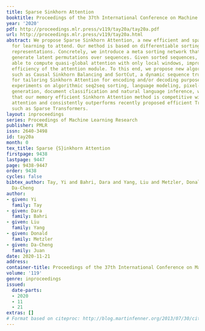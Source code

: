 ```yaml
---
title: Sparse Sinkhorn Attention
booktitle: Proceedings of the 37th International Conference on Machine Learning
year: '2020'
pdf: http://proceedings.mlr.press/v119/tay20a/tay20a.pdf
url: http://proceedings.mlr.press/v119/tay20a.html
abstract: We propose Sparse Sinkhorn Attention, a new efficient and sparse method
  for learning to attend. Our method is based on differentiable sorting of internal
  representations. Concretely, we introduce a meta sorting network that learns to
  generate latent permutations over sequences. Given sorted sequences, we are then
  able to compute quasi-global attention with only local windows, improving the memory
  efficiency of the attention module. To this end, we propose new algorithmic innovations
  such as Causal Sinkhorn Balancing and SortCut, a dynamic sequence truncation method
  for tailoring Sinkhorn Attention for encoding and/or decoding purposes. Via extensive
  experiments on algorithmic seq2seq sorting, language modeling, pixel-wise image
  generation, document classification and natural language inference, we demonstrate
  that our memory efficient Sinkhorn Attention method is competitive with vanilla
  attention and consistently outperforms recently proposed efficient Transformer models
  such as Sparse Transformers.
layout: inproceedings
series: Proceedings of Machine Learning Research
publisher: PMLR
issn: 2640-3498
id: tay20a
month: 0
tex_title: Sparse {S}inkhorn Attention
firstpage: 9438
lastpage: 9447
page: 9438-9447
order: 9438
cycles: false
bibtex_author: Tay, Yi and Bahri, Dara and Yang, Liu and Metzler, Donald and Juan,
  Da-Cheng
author:
- given: Yi
  family: Tay
- given: Dara
  family: Bahri
- given: Liu
  family: Yang
- given: Donald
  family: Metzler
- given: Da-Cheng
  family: Juan
date: 2020-11-21
address: 
container-title: Proceedings of the 37th International Conference on Machine Learning
volume: '119'
genre: inproceedings
issued:
  date-parts:
  - 2020
  - 11
  - 21
extras: []
# Format based on citeproc: http://blog.martinfenner.org/2013/07/30/citeproc-yaml-for-bibliographies/
---
```


